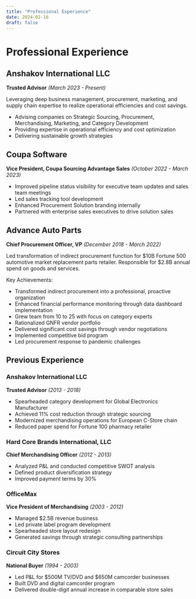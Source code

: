 ```yaml
---
title: "Professional Experience"
date: 2024-02-16
draft: false
---
```


# Professional Experience

## Anshakov International LLC
**Trusted Advisor** *(March 2023 - Present)*

Leveraging deep business management, procurement, marketing, and supply chain expertise to realize operational efficiencies and cost savings.

- Advising companies on Strategic Sourcing, Procurement, Merchandising, Marketing, and Category Development
- Providing expertise in operational efficiency and cost optimization
- Delivering sustainable growth strategies

## Coupa Software
**Vice President, Coupa Sourcing Advantage Sales** *(October 2022 - March 2023)*

- Improved pipeline status visibility for executive team updates and sales team meetings
- Led sales tracking tool development
- Enhanced Procurement Solution branding internally
- Partnered with enterprise sales executives to drive solution sales

## Advance Auto Parts
**Chief Procurement Officer, VP** *(December 2018 - March 2022)*

Led transformation of indirect procurement function for $10B Fortune 500 automotive market replacement parts retailer. Responsible for $2.8B annual spend on goods and services.

Key Achievements:
- Transformed indirect procurement into a professional, proactive organization
- Enhanced financial performance monitoring through data dashboard implementation
- Grew team from 10 to 25 with focus on category experts
- Rationalized GNFR vendor portfolio
- Delivered significant cost savings through vendor negotiations
- Implemented competitive bid program
- Led procurement response to pandemic challenges

## Previous Experience

### Anshakov International LLC
**Trusted Advisor** *(2013 - 2018)*
- Spearheaded category development for Global Electronics Manufacturer
- Achieved 11% cost reduction through strategic sourcing
- Modernized merchandising operations for European C-Store chain
- Reduced paper spend for Fortune 100 pharmacy retailer

### Hard Core Brands International, LLC
**Chief Merchandising Officer** *(2012 - 2013)*
- Analyzed P&L and conducted competitive SWOT analysis
- Defined product diversification strategy
- Improved payment terms by 30%

### OfficeMax
**Vice President of Merchandising** *(2003 - 2012)*
- Managed $2.5B revenue business
- Led private label program development
- Spearheaded store layout redesign
- Generated savings through strategic consulting partnerships

### Circuit City Stores
**National Buyer** *(1994 - 2003)*
- Led P&L for $500M TV/DVD and $650M camcorder businesses
- Built DVD and digital camcorder program
- Delivered double-digit annual increase in comparable store sales 